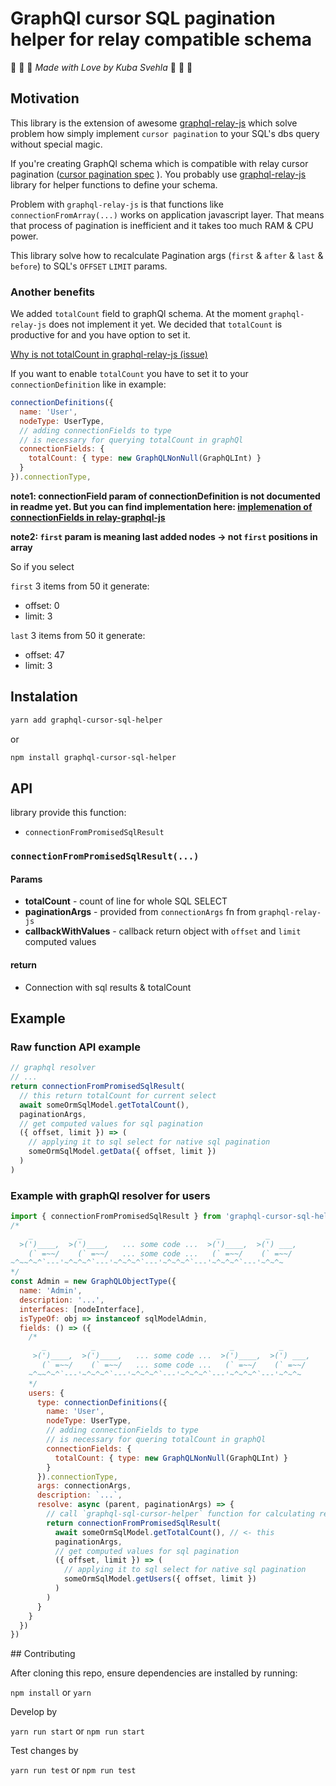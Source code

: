 
# GraphQl cursor SQL pagination helper for relay compatible schema
:purple_heart: :blue_heart: :purple_heart: *Made with Love by Kuba Svehla* :purple_heart: :blue_heart: :purple_heart:


## Motivation
This library is the extension of awesome [graphql-relay-js](https://github.com/graphql/graphql-relay-js) which solve
problem how simply implement `cursor pagination` to your SQL's dbs query without special magic.

If you're creating GraphQl schema which is compatible with relay cursor pagination
([cursor pagination spec](https://www.google.cz/search?q=cursor+pagination+spec&oq=cursor+pagination+spec&aqs=chrome..69i57.2610j0j4&sourceid=chrome&ie=UTF-8) ).
You probably use [graphql-relay-js](https://github.com/graphql/graphql-relay-js) library for helper functions to define your schema.

Problem with `graphql-relay-js` is that functions like `connectionFromArray(...)` works on application javascript layer. That means that process of pagination is inefficient and it takes too much RAM & CPU power.

This library solve how to recalculate Pagination args (`first` & `after` & `last` & `before`) to SQL's `OFFSET` `LIMIT` params. 


### Another benefits
We added `totalCount` field to graphQl schema. At the moment `graphql-relay-js` does not implement it yet.
We decided that `totalCount` is productive for and you have option to set it.

[Why is not totalCount in graphql-relay-js (issue) ](https://github.com/graphql/graphql-relay-js/pull/205)

If you want to enable `totalCount` you have to set it to your `connectionDefinition` like in example:

```javascript 
connectionDefinitions({
  name: 'User',
  nodeType: UserType,
  // adding connectionFields to type
  // is necessary for querying totalCount in graphQl
  connectionFields: {
    totalCount: { type: new GraphQLNonNull(GraphQLInt) }
  }
}).connectionType,
```


**note1: connectionField param of connectionDefinition is not documented in readme yet. But you can find implementation here: [implemenation of connectionFields in relay-graphql-js ](https://github.com/graphql/graphql-relay-js/blob/4fdadd3bbf3d5aaf66f1799be3e4eb010c115a4a/src/connection/connection.js#L89)**



**note2: `first` param is meaning last added nodes -> not `first` positions in array**

So if you select 

`first` 3 items from 50 it generate:
- offset: 0 
- limit: 3

`last` 3 items from 50 it generate:
- offset: 47
- limit: 3



## Instalation 
```bash
yarn add graphql-cursor-sql-helper
```
or
```bash
npm install graphql-cursor-sql-helper
```



## API
library provide this function:
- `connectionFromPromisedSqlResult`


### `connectionFromPromisedSqlResult(...)`
#### Params
 - **totalCount** - count of line for whole SQL SELECT 
 - **paginationArgs** - provided from `connectionArgs` fn from `graphql-relay-js`
 - **callbackWithValues** - callback return object with `offset` and `limit` computed values

#### return
 - Connection with sql results & totalCount



## Example
### Raw function API example

```javascript
// graphql resolver
// ...
return connectionFromPromisedSqlResult(
  // this return totalCount for current select
  await someOrmSqlModel.getTotalCount(), 
  paginationArgs,
  // get computed values for sql pagination
  ({ offset, limit }) => (
    // applying it to sql select for native sql pagination
    someOrmSqlModel.getData({ offset, limit })
  )
)
```

### Example with graphQl resolver for users

```javascript
import { connectionFromPromisedSqlResult } from 'graphql-cursor-sql-helper'
/*
    _          _                              _          _  
  >(')____,  >(')____,   ... some code ...  >(')____,  >(') ___, 
    (` =~~/    (` =~~/   ... some code ...   (` =~~/    (` =~~/ 
~^~~^~^`---'~^~^~^`---'~^~^~^`---'~^~^~^`---'~^~^~^`---'~^~^~ 
*/
const Admin = new GraphQLObjectType({
  name: 'Admin',
  description: '...',
  interfaces: [nodeInterface],
  isTypeOf: obj => instanceof sqlModelAdmin,
  fields: () => ({
    /*
       _          _                              _          _  
     >(')____,  >(')____,   ... some code ...  >(')____,  >(') ___, 
       (` =~~/    (` =~~/   ... some code ...   (` =~~/    (` =~~/ 
    ~^~~^~^`---'~^~^~^`---'~^~^~^`---'~^~^~^`---'~^~^~^`---'~^~^~ 
    */
    users: {
      type: connectionDefinitions({
        name: 'User',
        nodeType: UserType,
        // adding connectionFields to type
        // is necessary for quering totalCount in graphQl
        connectionFields: {
          totalCount: { type: new GraphQLNonNull(GraphQLInt) }
        }
      }).connectionType,
      args: connectionArgs,
      description: `...`,
      resolve: async (parent, paginationArgs) => {
        // call `graphql-sql-cursor-helper` function for calculating real OFFSET & LIMIT
        return connectionFromPromisedSqlResult(
          await someOrmSqlModel.getTotalCount(), // <- this 
          paginationArgs,
          // get computed values for sql pagination
          ({ offset, limit }) => (
            // applying it to sql select for native sql pagination
            someOrmSqlModel.getUsers({ offset, limit })
          )
        )
      }
    }
  })
})
```


## Contributing

After cloning this repo, ensure dependencies are installed by running:

`npm install` or `yarn`

Develop by 

`yarn run start` or `npm run start`

Test changes by 

`yarn run test` or `npm run test`